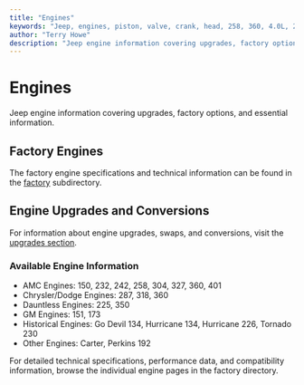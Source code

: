 ```yaml
---
title: "Engines"
keywords: "Jeep, engines, piston, valve, crank, head, 258, 360, 4.0L, 2.5L"
author: "Terry Howe"
description: "Jeep engine information covering upgrades, factory options, and essential information."
---
```

# Engines

Jeep engine information covering upgrades, factory options, and essential information. 

## Factory Engines

The factory engine specifications and technical information can be found in the [factory](factory/) subdirectory. 

## Engine Upgrades and Conversions

For information about engine upgrades, swaps, and conversions, visit the [upgrades section](upgrades/). 

### Available Engine Information

  * AMC Engines: 150, 232, 242, 258, 304, 327, 360, 401
  * Chrysler/Dodge Engines: 287, 318, 360
  * Dauntless Engines: 225, 350
  * GM Engines: 151, 173
  * Historical Engines: Go Devil 134, Hurricane 134, Hurricane 226, Tornado 230
  * Other Engines: Carter, Perkins 192

For detailed technical specifications, performance data, and compatibility information, browse the individual engine pages in the factory directory.